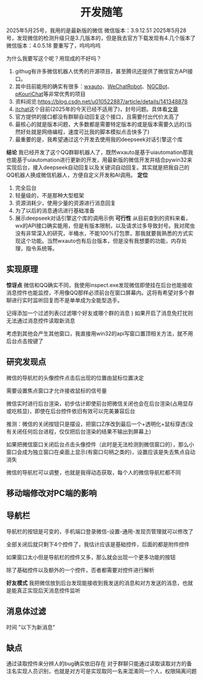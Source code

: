 # <center> 开发随笔 </center>
2025年5月25号，我用的是最新版的微信
微信版本：3.9.12.51
2025年5月28号，发现微信的检测升级只是3.几版本的，但是我去官方下载发现有4.几个版本了
微信版本：4.0.5.18      要重写了，呜呜呜呜



为什么我要写这个呢？用现成的不好吗？
1. githug有许多微信机器人优秀的开源项目，甚至腾讯还提供了微信官方API接口。
2. 其中目前能用的确实有很多：[wxauto](https://github.com/cluic/wxauto)、[WeChatRobot](https://github.com/lich0821/WeChatRobot)、[NGCBot](https://github.com/ngc660sec/NGCBot)、[pKouriChat](https://github.com/KouriChat/KouriChat)等非常优秀的项目
3. 资料阅览:https://blog.csdn.net/u010522887/article/details/141348878
4. [itchat](https://itchat.readthedocs.io/zh/latest/)这个目前(2025年的今天已经不适用了)，封号问题。具体看[文章](https://blog.csdn.net/wade1203/article/details/107010918)
5. 官方提供的接口都没有群聊自动回复这个接口，且需要付出代价太高了
6. 最核心的就是版本问题，大多数都是需要特定版本的或是版本需要久远的(当然好处就是网络编程，速度可比我的脚本模拟点击快多了)
7. 最重要的是，我希望通过这个开发去使用我的deepseek对话引擎这个库

**结论**
我已经开发了这个QQ群聊机器人了，既然wxauto是基于uiautomation那我也能基于uiautomation进行更新的开发，用最新版的微信开发并结合pywin32来实现后台，接入deepseek自动回复以及关键词自动回复。其实就是把我自己的QQ机器人换成微信机器人，方便自定义开发和AI调用。
**定位**
1. 完全后台
2. 轻量级的，不是那种大型框架
3. 资源消耗少，使用少量的资源进行消息回复
4. 为了以后的消息通讯进行基础准备
5. 展示deepseek对话引擎这个库的调用示例
**可行性**
从目前查到的资料来看，wx的API接口确实能用，但是有版本限制，以及请求过多导致封号。我对爬虫没有非常深入的研究，半桶水，不能100%打包票，那我就要我熟悉的方式实现这个功能。当然wxauto也有后台版本，但是没有我想要的功能，内存处理，指令系统等。






## 实现原理
**惊讶点**
微信和QQ确实不同，我使用inspect.exe发现微信即使挂在后台也能接收消息控件也能监控，不用像QQ那样必须前台在窗口屏幕内。这将有希望对多个群聊进行实时监听回复而不是单单成为全能型选手。

记得添加一个过滤列表(过滤哪个好友或哪个群的消息 )
如果开启了消息免打扰则无法通过消息控件读取新消息

考虑到其他会产生其他窗口，我直接用win32的api写窗口置顶相关方法，就不用后台点击按键了    

## 研究发现点
微信的导航栏的头像控件点击后出现的位置由鼠标位置决定

需要设置焦点窗口才允许接收鼠标的信号量

微信实时进行后台渲染，初步估计即使前台把微信关闭也会在后台渲染(占用显存或吃核显)，即使在后台控件依旧有效可以完美兼容后台

推测：微信的关闭按钮只是摆设，把窗口Z序改到最后一个+透明化+鼠标穿透(没有关闭任何后台进程，仅仅把后台渲染的结果不输出到屏幕上)


如果把微信窗口关闭后台点击头像控件（此时是无法检测到微信窗口的），那么小窗口会成为独立窗口在桌面上显示(有窗口句柄之类的)，设置应该是失去焦点自动消失





微信的导航栏可以调整，也就是我得动态获取，每个人的微信导航栏都不同


## 移动端修改对PC端的影响

## 导航栏
导航栏的按钮是可变的，手机端口登录微信-设置-通用-发现页管理就可以修改了

全部关闭后就只剩下4个控件了，我估计应该是基础控件，后面的都是附件控件

如果窗口太小但是导航栏的控件又多，那么就会出现一个更多功能的按钮

除了基础控件以及额外的一个控件，否者都需要对控件进行解析

























**好友模式**
我把微信放到后台发现能接收到我发送的消息和对方发送的消息，也就是能真正实现后天消息控件监听



## 消息体过滤
时间
"以下为新消息" 

## 缺点
通过读取控件来分辨人的bug确实依旧存在
对于群聊只能通过读取读取对方的备注名实现人员识别，也就是对方可是实现取同一名来混淆同一个人，权限隔离问题